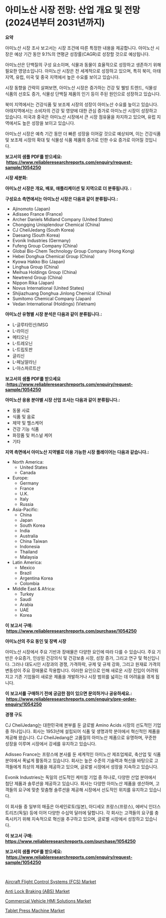 <p><h1>아미노산 시장 전망: 산업 개요 및 전망 (2024년부터 2031년까지)</h1></p><p><strong>요약</strong></p>
<p><p>아미노산 시장 조사 보고서는 시장 조건에 따른 특정한 내용을 제공합니다. 아미노산 시장은 예상 기간 동안 9.1%의 연평균 성장률(CAGR)로 성장할 것으로 예상됩니다. </p><p>아미노산은 단백질의 구성 요소이며, 식물과 동물이 효율적으로 성장하고 생존하기 위해 필요한 영양소입니다. 아미노산 시장은 전 세계적으로 성장하고 있으며, 특히 북미, 아태지역, 유럽, 미국 및 중국 지역에서 높은 수요를 보이고 있습니다.</p><p>시장 동향을 간략히 살펴보면, 아미노산 시장은 증가하는 건강 및 웰빙 트렌드, 식물성 식품의 선호도 증가, 식물성 단백질 제품의 인기 등이 주된 원인으로 성장하고 있습니다.</p><p>북미 지역에서는 건강식품 및 보조제 시장의 성장이 아미노산 수요를 높이고 있습니다. 아태지역에서는 소비자의 건강 및 영양에 대한 관심 증가로 아미노산 시장이 성장하고 있습니다. 미국과 중국은 아미노산 시장에서 큰 시장 점유율을 차지하고 있으며, 유럽 지역에서도 높은 성장을 보이고 있습니다.</p><p>아미노산 시장은 예측 기간 동안 더 빠른 성장을 이어갈 것으로 예상되며, 이는 건강식품 및 보조제 시장의 확대 및 식물성 식품 제품의 증가로 인한 수요 증가로 이어질 것입니다.</p></p>
<p><strong>보고서의 샘플 PDF를 받으세요: &nbsp;<a href="https://www.reliableresearchreports.com/enquiry/request-sample/1054250">https://www.reliableresearchreports.com/enquiry/request-sample/1054250</a></strong></p>
<p><strong>시장 세분화:</strong></p>
<p><strong> 아미노산 시장은 개요, 배포, 애플리케이션 및 지역으로 더 분류됩니다. :</strong></p>
<p><strong>구성요소 측면에서는 아미노산 시장은 다음과 같이 분류됩니다.:</strong></p>
<p><ul><li>Ajinomoto (Japan)</li><li>Adisseo France (France)</li><li>Archer Daniels Midland Company (United States)</li><li>Chongqing Unisplendour Chemical (China)</li><li>CJ CheilJedang (South Korea)</li><li>Daesang (South Korea)</li><li>Evonik Industries (Germany)</li><li>Fufeng Group Company (China)</li><li>Global Bio-Chem Technology Group Company (Hong Kong)</li><li>Hebei Donghua Chemical Group (China)</li><li>Kyowa Hakko Bio (Japan)</li><li>Linghua Group (China)</li><li>Meihua Holdings Group (China)</li><li>Newtrend Group (China)</li><li>Nippon Rika (Japan)</li><li>Novus International (United States)</li><li>Shijiazhuang Donghua Jinlong Chemical (China)</li><li>Sumitomo Chemical Company (Japan)</li><li>Vedan International (Holdings) (Vietnam)</li></ul></p>
<p><strong> 아미노산 유형별 시장 분석은 다음과 같이 분류됩니다.:</strong></p>
<p><ul><li>L-글루타민산/MSG</li><li>L-라이신</li><li>메티오닌</li><li>L-트레오닌</li><li>L-트립토판</li><li>글리신</li><li>L-페닐알라닌</li><li>L-아스파르트산</li></ul></p>
<p><strong>보고서의 샘플 PDF를 받으세요 :<a href="https://www.reliableresearchreports.com/enquiry/request-sample/1054250">https://www.reliableresearchreports.com/enquiry/request-sample/1054250</a></strong></p>
<p><strong> 아미노산 응용 분야별 시장 산업 조사는 다음과 같이 분류됩니다.:</strong></p>
<p><ul><li>동물 사료</li><li>식품 및 음료</li><li>제약 및 헬스케어</li><li>건강 기능 식품</li><li>화장품 및 퍼스널 케어</li><li>기타</li></ul></p>
<p><strong>지역 측면에서 아미노산 지역별로 이용 가능한 시장 플레이어는 다음과 같습니다.:</strong></p>
<p><ul>
    <li>
        North America:
        <ul>
            <li>United States</li>
            <li>Canada</li>
        </ul>
    </li>
    <li>
        Europe:
        <ul>
            <li>Germany</li>
            <li>France</li>
            <li>U.K.</li>
            <li>Italy</li>
            <li>Russia</li>
        </ul>
    </li>
    <li>
        Asia-Pacific:
        <ul>
            <li>China</li>
            <li>Japan</li>
            <li>South Korea</li>
            <li>India</li>
            <li>Australia</li>
            <li>China Taiwan</li>
            <li>Indonesia</li>
            <li>Thailand</li>
            <li>Malaysia</li>
        </ul>
    </li>
    <li>
        Latin America:
        <ul>
            <li>Mexico</li>
            <li>Brazil</li>
            <li>Argentina Korea</li>
            <li>Colombia</li>
        </ul>
    </li>
    <li>
        Middle East & Africa:
        <ul>
            <li>Turkey</li>
            <li>Saudi</li>
            <li>Arabia</li>
            <li>UAE</li>
            <li>Korea</li>
        </ul>
    </li>
    </ul></p>
<p><strong>이 보고서 구매: &nbsp;<a href="https://www.reliableresearchreports.com/purchase/1054250">https://www.reliableresearchreports.com/purchase/1054250</a></strong></p>
<p><strong>아미노산의 주요 동인 및 장벽 시장</strong></p>
<p><p>아미노산 시장에서 주요 기반과 장애물은 다양한 요인에 따라 다를 수 있습니다. 주요 기반은 수요증가, 인상된 건강의식 및 건강보충 시장, 성장 증가, 그리고 연구 및 혁신입니다. 그러나 대도시인 시장과의 경쟁, 가격하락, 규제 및 규제 강화, 그리고 원재료 가격의 변동성이 주요 장애물로 작용합니다. 이러한 요인으로 인해 새로운 시장 진입이 어려워지고 기존 기업들이 새로운 제품을 개발하거나 시장 범위를 넓히는 데 어려움을 겪게 됩니다.</p></p>
<p><strong>이 보고서를 구매하기 전에 궁금한 점이 있으면 문의하거나 공유하세요.: &nbsp;<a href="https://www.reliableresearchreports.com/enquiry/pre-order-enquiry/1054250">https://www.reliableresearchreports.com/enquiry/pre-order-enquiry/1054250</a></strong></p>
<p><strong>경쟁 구도</strong></p>
<p><p>CJ CheilJedang는 대한민국에 본부를 둔 글로벌 Amino Acids 시장의 선도적인 기업 중 하나입니다. 회사는 1953년에 설립되어 식품 및 생명과학 분야에서 혁신적인 제품을 제공해 왔습니다. CJ CheilJedang은 고품질의 아미노산 제품으로 유명하며, 꾸준한 성장을 이루며 시장에서 강세를 유지하고 있습니다.</p><p>Adisseo France는 프랑스에 본사를 둔 세계적인 아미노산 제조업체로, 축산업 및 식품 분야에서 폭넓게 활동하고 있습니다. 회사는 높은 수준의 기술력과 혁신을 바탕으로 고객들에게 최상의 제품을 제공하고 있으며, 글로벌 시장에서 성장을 지속하고 있습니다.</p><p>Evonik Industries는 독일의 선도적인 케미컬 기업 중 하나로, 다양한 산업 분야에서 첨단 제품과 솔루션을 제공하고 있습니다. 회사는 다양한 아미노산 제품을 생산하며, 고객들의 요구에 맞춘 맞춤형 솔루션을 제공해 시장에서 선도적인 위치를 유지하고 있습니다.</p><p>이 회사들 중 일부의 매출은 아세인로토(일본), 아디세오 프랑스(프랑스), 에버닉 인더스트리즈(독일) 등에 이어 다양한 수십억 달러에 달합니다. 각 회사는 고객들의 요구를 충족시키기 위해 지속적으로 혁신을 추구하고 있으며, 글로벌 시장에서 성장하고 있습니다.</p></p>
<p><strong>이 보고서 구매: &nbsp; <a href="https://www.reliableresearchreports.com/purchase/1054250">https://www.reliableresearchreports.com/purchase/1054250</a></strong></p>
<p><strong>보고서의 샘플 PDF를 받으세요: &nbsp;<a href="https://www.reliableresearchreports.com/enquiry/request-sample/1054250">https://www.reliableresearchreports.com/enquiry/request-sample/1054250</a></strong><strong></strong></p>
<p>&nbsp;</p>
<p><p><a href="https://lydian-appliance-61d.notion.site/Aircraft-Flight-Control-Systems-FCS-Market-Size-Furnishes-Valuable-Information-Encompassing-Market-690d2ff8d0d547f5b285913067b7ded3">Aircraft Flight Control Systems (FCS) Market</a></p><p><a href="https://summer-dogwood-3e9.notion.site/Anti-Lock-Braking-ABS-Market-Research-Report-Provides-Critical-Insights-that-can-help-Shape-Busine-de677131edca4a1e814195725c18a149">Anti Lock Braking (ABS) Market</a></p><p><a href="https://forested-sushi-9b0.notion.site/Commercial-Vehicle-HMI-Solutions-Market-Size-Focuses-on-Market-Dynamics-In-Depth-Analysis-and-Futur-9878bd9692b94eeb841958a2d481b70e">Commercial Vehicle HMI Solutions Market</a></p><p><a href="https://view.publitas.com/reportprime-1/tablet-press-machine-market-analysis-and-market-size-global-industry-overview-market-segmentation-and-forecast-2024-to-2031/">Tablet Press Machine Market</a></p></p>